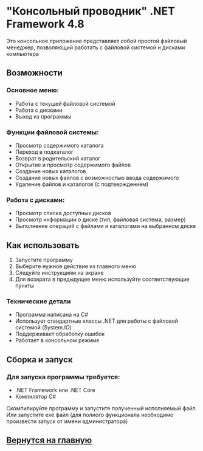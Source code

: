 # "Консольный проводник" .NET Framework 4.8
Это консольное приложение представляет собой простой файловый менеджер, позволяющий работать с файловой системой и дисками компьютера

## Возможности

### Основное меню:

* Работа с текущей файловой системой
* Работа с дисками
* Выход из программы

### Функции файловой системы:

* Просмотр содержимого каталога
* Переход в подкаталог
* Возврат в родительский каталог
* Открытие и просмотр содержимого файлов
* Создание новых каталогов
* Создание новых файлов с возможностью ввода содержимого
* Удаление файлов и каталогов (с подтверждением)

### Работа с дисками:

* Просмотр списка доступных дисков
* Просмотр информации о диске (тип, файловая система, размер)
* Выполнение операций с файлами и каталогами на выбранном диске

## Как использовать

1. Запустите программу
2. Выберите нужное действие из главного меню
3. Следуйте инструкциям на экране
4. Для возврата в предыдущее меню используйте соответствующие пункты

### Технические детали

* Программа написана на C#
* Использует стандартные классы .NET для работы с файловой системой (System.IO)
* Поддерживает обработку ошибок
* Работает в консольном режиме

## Сборка и запуск

### Для запуска программы требуется:

* .NET Framework или .NET Core
* Компилятор C#

Скомпилируйте программу и запустите полученный исполняемый файл. Или запустите exe файл (для полного функционала необходимо произвести запуск от имени администратора)

## [Вернутся на главную](https://github.com/XioXzEz/tasks/tree/main)
